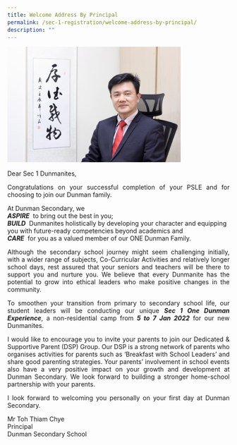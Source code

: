 ```yaml
---
title: Welcome Address By Principal
permalink: /sec-1-registration/welcome-address-by-principal/
description: ""
---
```

<img src="/images/Sec%201%20Registration/Mr%20Toh_1.jpeg" style="width:78%">

Dear Sec 1 Dunmanites,  

<p style="text-align: justify;">Congratulations on your successful completion of your PSLE and for choosing to join our Dunman family.</p>

At Dunman Secondary, we<br>
***ASPIRE***  to bring out the best in you;<br>
***BUILD***  Dunmanites holistically by developing your character and equipping you with future-ready competencies beyond academics and<br>
***CARE***  for you as a valued member of our ONE Dunman Family.

<p style="text-align: justify;">Although the secondary school journey might seem challenging initially, with a wider range of subjects, Co-Curricular Activities and relatively longer school days, rest assured that your seniors and teachers will be there to support you and nurture you. We believe that every Dunmanite has the potential to grow into ethical leaders who make positive changes in the community.</p>

<p style="text-align: justify;">To smoothen your transition from primary to secondary school life, our student leaders will be conducting our unique <b><i>Sec 1 One Dunman Experience</i></b>, a non-residential camp from <b><i>5 to 7 Jan 2022</i></b> for our new Dunmanites.</p>

<p style="text-align: justify;">I would like to encourage you to invite your parents to join our Dedicated & Supportive Parent (DSP) Group. Our DSP is a strong network of parents who organises activities for parents such as ‘Breakfast with School Leaders’ and share good parenting strategies. Your parents’ involvement in school events also have a very positive impact on your growth and development at Dunman Secondary. We look forward to building a stronger home-school partnership with your parents.</p>

<p style="text-align: justify;">I look forward to welcoming you personally on your first day at Dunman Secondary.</p>

Mr Toh Thiam Chye<br>
Principal<br>
Dunman Secondary School